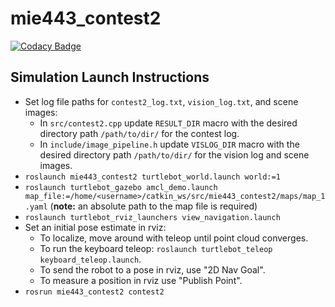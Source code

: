 # mie443_contest2
[![Codacy Badge](https://api.codacy.com/project/badge/Grade/19d57de434c640e79cf2addbd389d31b)](https://app.codacy.com/gh/addydontbelate/mie443_contest2?utm_source=github.com&utm_medium=referral&utm_content=addydontbelate/mie443_contest2&utm_campaign=Badge_Grade_Settings)

## Simulation Launch Instructions

- Set log file paths for `contest2_log.txt`, `vision_log.txt`, and scene images:
	- In `src/contest2.cpp` update `RESULT_DIR` macro with the desired directory path `/path/to/dir/` for the contest log. 
	- In `include/image_pipeline.h` update `VISLOG_DIR` macro with the desired directory path `/path/to/dir/` for the vision log and scene images.
- `roslaunch mie443_contest2 turtlebot_world.launch world:=1`
- `roslaunch turtlebot_gazebo amcl_demo.launch map_file:=/home/<username>/catkin_ws/src/mie443_contest2/maps/map_1.yaml` (**note:** an absolute path to the map file is required)
- `roslaunch turtlebot_rviz_launchers view_navigation.launch`
- Set an initial pose estimate in rviz:
	- To localize, move around with teleop until point cloud converges.
	- To run the keyboard teleop: `roslaunch turtlebot_teleop keyboard_teleop.launch`.
	- To send the robot to a pose in rviz, use "2D Nav Goal".
	- To measure a position in rviz use "Publish Point".   
- `rosrun mie443_contest2 contest2`
